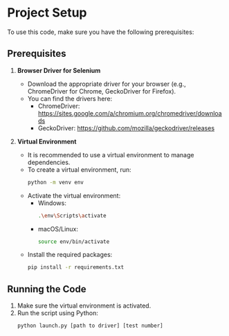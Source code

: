# Project Setup

To use this code, make sure you have the following prerequisites:

## Prerequisites
1. **Browser Driver for Selenium**
   - Download the appropriate driver for your browser (e.g., ChromeDriver for Chrome, GeckoDriver for Firefox).
   - You can find the drivers here:
     - ChromeDriver: https://sites.google.com/a/chromium.org/chromedriver/downloads
     - GeckoDriver: https://github.com/mozilla/geckodriver/releases

2. **Virtual Environment**
   - It is recommended to use a virtual environment to manage dependencies.
   - To create a virtual environment, run:
     ```bash
     python -m venv env
     ```
   - Activate the virtual environment:
     - Windows:
       ```bash
       .\env\Scripts\activate
       ```
     - macOS/Linux:
       ```bash
       source env/bin/activate
       ```
   - Install the required packages:
     ```bash
     pip install -r requirements.txt
     ```

## Running the Code
1. Make sure the virtual environment is activated.
2. Run the script using Python:
   ```bash
   python launch.py [path to driver] [test number]
   ```



